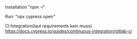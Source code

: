Installation
"npm -i"

Run: "npx cypress open"

CI Integration(laut requirements kein muss)
https://docs.cypress.io/guides/continuous-integration/gitlab-ci
